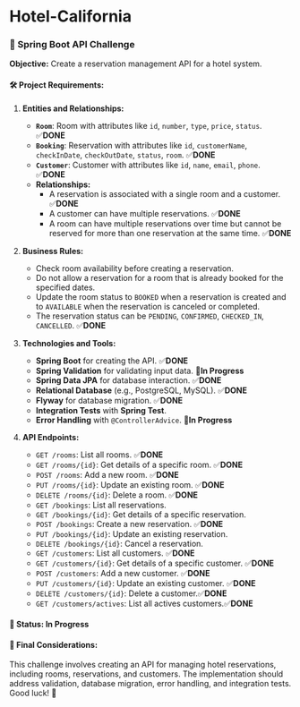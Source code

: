 # Hotel-California
### 🚀 Spring Boot API Challenge

**Objective:**
Create a reservation management API for a hotel system.

#### 🛠️ Project Requirements:

1. **Entities and Relationships:**
   - **`Room`**: Room with attributes like `id`, `number`, `type`, `price`, `status`. ✅**DONE**
   - **`Booking`**: Reservation with attributes like `id`, `customerName`, `checkInDate`, `checkOutDate`, `status`, `room`. ✅**DONE**
   - **`Customer`**: Customer with attributes like `id`, `name`, `email`, `phone`. ✅**DONE**
   - **Relationships:**
     - A reservation is associated with a single room and a customer. ✅**DONE**
     - A customer can have multiple reservations. ✅**DONE**
     - A room can have multiple reservations over time but cannot be reserved for more than one reservation at the same time. ✅**DONE**

2. **Business Rules:**
   - Check room availability before creating a reservation.
   - Do not allow a reservation for a room that is already booked for the specified dates.
   - Update the room status to `BOOKED` when a reservation is created and to `AVAILABLE` when the reservation is canceled or completed.
   - The reservation status can be `PENDING`, `CONFIRMED`, `CHECKED_IN`, `CANCELLED`. ✅**DONE**

3. **Technologies and Tools:**
   - **Spring Boot** for creating the API. ✅**DONE**
   - **Spring Validation** for validating input data. 🔄**In Progress**
   - **Spring Data JPA** for database interaction. ✅**DONE**
   - **Relational Database** (e.g., PostgreSQL, MySQL). ✅**DONE**
   - **Flyway** for database migration. ✅**DONE**
   - **Integration Tests** with **Spring Test**.
   - **Error Handling** with `@ControllerAdvice`. 🔄**In Progress**

4. **API Endpoints:**
   - `GET /rooms`: List all rooms. ✅**DONE**
   - `GET /rooms/{id}`: Get details of a specific room. ✅**DONE**
   - `POST /rooms`: Add a new room. ✅**DONE**
   - `PUT /rooms/{id}`: Update an existing room. ✅**DONE**
   - `DELETE /rooms/{id}`: Delete a room. ✅**DONE**
   - `GET /bookings`: List all reservations.
   - `GET /bookings/{id}`: Get details of a specific reservation.
   - `POST /bookings`: Create a new reservation. ✅**DONE**
   - `PUT /bookings/{id}`: Update an existing reservation.
   - `DELETE /bookings/{id}`: Cancel a reservation.
   - `GET /customers`: List all customers. ✅**DONE**
   - `GET /customers/{id}`: Get details of a specific customer. ✅**DONE**
   - `POST /customers`: Add a new customer. ✅**DONE**
   - `PUT /customers/{id}`: Update an existing customer. ✅**DONE**
   - `DELETE /customers/{id}`: Delete a customer.✅**DONE**
   - `GET /customers/actives`: List all actives customers.✅**DONE**

#### 🔄 Status: In Progress

#### 🎯 Final Considerations:
This challenge involves creating an API for managing hotel reservations, including rooms, reservations, and customers. The implementation should address validation, database migration, error handling, and integration tests. Good luck! 🚀
